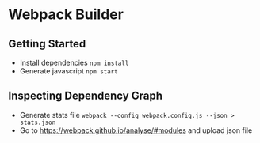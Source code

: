 # Webpack Builder

## Getting Started
- Install dependencies `npm install`
- Generate javascript `npm start`

## Inspecting Dependency Graph
- Generate stats file `webpack --config webpack.config.js --json > stats.json`
- Go to https://webpack.github.io/analyse/#modules and upload json file

